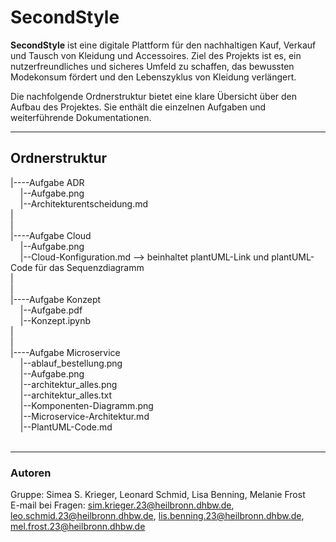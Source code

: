 # SecondStyle

**SecondStyle** ist eine digitale Plattform für den nachhaltigen Kauf, Verkauf und Tausch von Kleidung und Accessoires. Ziel des Projekts ist es, ein nutzerfreundliches und sicheres Umfeld zu schaffen, das bewussten Modekonsum fördert und den Lebenszyklus von Kleidung verlängert.

Die nachfolgende Ordnerstruktur bietet eine klare Übersicht über den Aufbau des Projektes. Sie enthält die einzelnen Aufgaben und weiterführende Dokumentationen.

---

## Ordnerstruktur

|----Aufgabe ADR<br>
&nbsp;&nbsp;&nbsp;&nbsp;|--Aufgabe.png<br>
&nbsp;&nbsp;&nbsp;&nbsp;|--Architekturentscheidung.md<br>
|<br>
|<br>
|----Aufgabe Cloud<br>
&nbsp;&nbsp;&nbsp;&nbsp;|--Aufgabe.png<br>
&nbsp;&nbsp;&nbsp;&nbsp;|--Cloud-Konfiguration.md --> beinhaltet plantUML-Link und plantUML-Code für das Sequenzdiagramm<br>
|<br>
|<br>
|----Aufgabe Konzept<br>
&nbsp;&nbsp;&nbsp;&nbsp;|--Aufgabe.pdf<br>
&nbsp;&nbsp;&nbsp;&nbsp;|--Konzept.ipynb<br>
|<br>
|<br>
|----Aufgabe Microservice<br>
&nbsp;&nbsp;&nbsp;&nbsp;|--ablauf_bestellung.png<br>
&nbsp;&nbsp;&nbsp;&nbsp;|--Aufgabe.png<br>
&nbsp;&nbsp;&nbsp;&nbsp;|--architektur_alles.png<br>
&nbsp;&nbsp;&nbsp;&nbsp;|--architektur_alles.txt<br>
&nbsp;&nbsp;&nbsp;&nbsp;|--Komponenten-Diagramm.png<br>
&nbsp;&nbsp;&nbsp;&nbsp;|--Microservice-Architektur.md<br>
&nbsp;&nbsp;&nbsp;&nbsp;|--PlantUML-Code.md<br>
<br>

---

### Autoren

Gruppe:  Simea S. Krieger, Leonard Schmid, Lisa Benning, Melanie Frost<br>
E-mail bei Fragen: sim.krieger.23@heilbronn.dhbw.de, leo.schmid.23@heilbronn.dhbw.de, lis.benning.23@heilbronn.dhbw.de, mel.frost.23@heilbronn.dhbw.de
